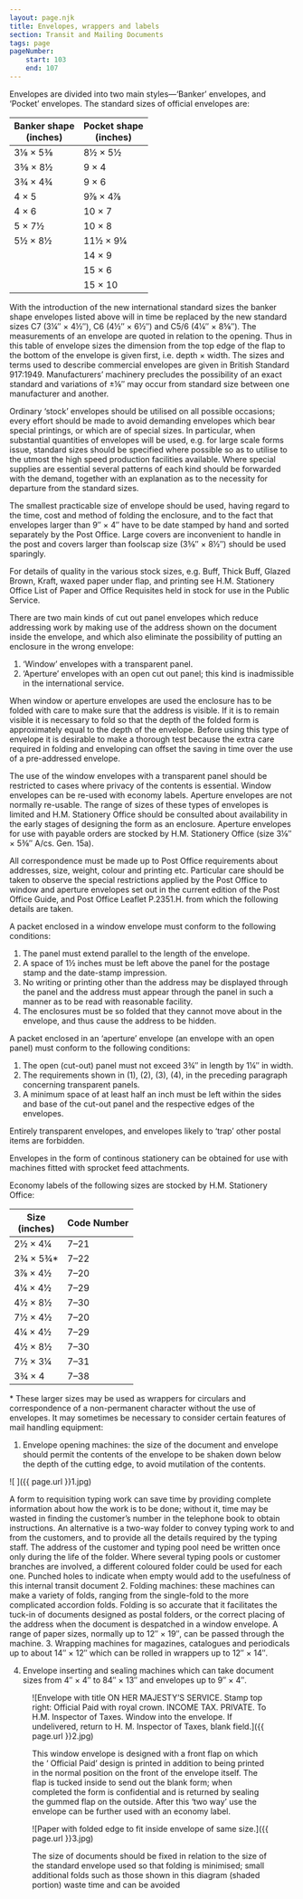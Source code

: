 ```yaml
---
layout: page.njk
title: Envelopes, wrappers and labels
section: Transit and Mailing Documents
tags: page
pageNumber:
    start: 103
    end: 107
---
```


Envelopes are divided into two main styles—‘Banker’ envelopes, and ‘Pocket’ envelopes.
The standard sizes of official envelopes are:

| Banker shape<br/>(inches) | Pocket shape<br/>(inches) |
| - | - |
| 3&frac18; &times; 5&frac38; | 8&frac12; &times; 5&frac12;  |
| 3&frac58; &times; 8&frac12; | 9 &times; 4                  |
| 3&frac34; &times; 4&frac34; | 9 &times; 6                  |
| 4 &times; 5                 | 9&frac78; &times; 4&frac78;  |
| 4 &times; 6                 | 10 &times; 7                 |
| 5 &times; 7&frac12;         | 10 &times; 8                 |
| 5&frac12; &times; 8&frac12; | 11&frac12; &times; 9&frac14; |
|                             | 14 &times; 9                 |
|                             | 15 &times; 6                 |
|                             | 15 &times; 10                |

With the introduction of the new international standard sizes the banker shape envelopes listed above will in time be replaced by the new standard sizes C7 (3&frac14;&Prime; &times; 4&frac12;&Prime;), C6 (4&frac12;&Prime; &times; 6&frac12;&Prime;) and C5/6 (4&frac14;&Prime; &times; 8&frac58;&Prime;).
The measurements of an envelope are quoted in relation to the opening. Thus in this table of envelope sizes the dimension from the top edge of the flap to the bottom of the envelope is given first, i.e. depth &times; width. The sizes and terms used to describe commercial envelopes are given in British Standard 917:1949. Manufacturers’ machinery precludes the possibility of an exact standard and variations of &plusmn;&frac18;&Prime; may occur from standard size between one manufacturer and another.

Ordinary ‘stock’ envelopes should be utilised on all possible occasions; every effort should be made to avoid demanding envelopes which bear special printings, or which are of special sizes. In particular, when substantial quantities of envelopes will be used, e.g. for large scale forms issue, standard sizes should be specified where possible so as to utilise to the utmost the high speed production facilities available. Where special supplies are essential several patterns of each kind should be forwarded with the demand, together with an explanation as to the necessity for departure from the standard sizes.

The smallest practicable size of envelope should be used, having regard to the time, cost and method of folding the enclosure, and to the fact that envelopes larger than 9&Prime; &times; 4&Prime; have to be date stamped by hand and sorted separately by the Post Office.
Large covers are inconvenient to handle in the post and covers larger than foolscap size (3&frac58;&Prime; &times; 8&frac12;&Prime;) should be used sparingly.

For details of quality in the various stock sizes, e.g. Buff, Thick Buff, Glazed Brown, Kraft, waxed paper under flap, and printing see H.M. Stationery Office List of Paper and Office Requisites held in stock for use in the Public Service.

There are two main kinds of cut out panel envelopes which reduce addressing work by making use of the address shown on the document inside the envelope, and which also eliminate the possibility of putting an enclosure in the wrong envelope:

1. ‘Window’ envelopes with a transparent panel.
2. ‘Aperture’ envelopes with an open cut out panel; this kind is inadmissible in the international service.

When window or aperture envelopes are used the enclosure has to be folded with care to make sure that the address is visible. If it is to remain visible it is necessary to fold so that the depth of the folded form is approximately equal to the depth of the envelope. Before using this type of envelope it is desirable to make a thorough test because the extra care required in folding and enveloping can offset the saving in time over the use of a pre-addressed envelope.

The use of the window envelopes with a transparent panel should be restricted to cases where privacy of the contents is essential. Window envelopes can be re-used with economy labels. Aperture envelopes are not normally re-usable. The range of sizes of these types of envelopes is limited and H.M. Stationery Office should be consulted about availability in the early stages of designing the form as an enclosure. Aperture envelopes for use with payable orders are stocked by H.M. Stationery Office (size 3&frac18;&Prime; &times; 5&frac38;&Prime; A/cs. Gen. 15a).

All correspondence must be made up to Post Office requirements about addresses, size, weight, colour and printing etc. Particular care should be taken to observe the special restrictions applied by the Post Office to window and aperture envelopes set out in the current edition of the Post Office Guide, and Post Office Leaflet P.2351.H. from which the following details are taken.

A packet enclosed in a window envelope must conform to the following conditions:

1. The panel must extend parallel to the length of the envelope.
2. A space of 1&frac12; inches must be left above the panel for the postage stamp and the date-stamp impression.
3. No writing or printing other than the address may be displayed through the panel and the address must appear through the panel in such a manner as to be read with reasonable facility.
4. The enclosures must be so folded that they cannot move about in the envelope, and thus cause the address to be hidden.

A packet enclosed in an ‘aperture’ envelope (an envelope with an open panel) must conform to the following conditions:

1. The open (cut-out) panel must not exceed 3&frac34;&Prime; in length by 1&frac14;&Prime; in width.
2. The requirements shown in (1), (2), (3), (4), in the preceding paragraph concerning transparent panels.
3. A minimum space of at least half an inch must be left within the sides and base of the cut-out panel and the respective edges of the envelopes.

Entirely transparent envelopes, and envelopes likely to ‘trap’ other postal items are forbidden.

Envelopes in the form of continous stationery can be obtained for use with machines fitted with sprocket feed attachments.

<span class="small-caps">Economy labels</span> of the following sizes are stocked by H.M. Stationery Office:

| Size<br/>(inches) | Code Number |
| - | - |
| 2&frac12; &times; 4&frac14;  | 7&ndash;21 | For use with economy envelopes |
| 2&frac34; &times; 5&frac34;* | 7&ndash;22 | |
| 3&frac78; &times; 4&frac12;  | 7&ndash;20 | |
| 4&frac14; &times; 4&frac12;  | 7&ndash;29 | |
| 4&frac12; &times; 8&frac12;  | 7&ndash;30 | For use with used non-economy envelopes |
| 7&frac12; &times; 4&frac12;  | 7&ndash;20 | |
| 4&frac14; &times; 4&frac12;  | 7&ndash;29 | |
| 4&frac12; &times; 8&frac12;  | 7&ndash;30 | |
| 7&frac12; &times; 3&frac14;  | 7&ndash;31 | |
| 3&frac34; &times; 4          | 7&ndash;38 | For use with C7 envelopes |

\* These larger sizes may be used as wrappers for circulars and correspondence of a non-permanent character without the use of envelopes.
It may sometimes be necessary to consider certain features of mail handling equipment:

1. <span class="small-caps">Envelope opening machines</span>: the size of the document and envelope should permit the contents of the envelope to be shaken down below the depth of the cutting edge, to avoid mutilation of the contents.

![ ]({{ page.url }}1.jpg)

A form to requisition typing work can save time by providing complete information about how the work is to be done; without it, time may be wasted in finding the customer’s number in the telephone book to obtain instructions. An alternative is a two-way folder to convey typing work to and from the customers, and to provide all the details required by the typing staff. The address of the customer and typing pool need be written once only during the life of the folder. Where several typing pools or customer branches are involved, a different coloured folder could be used for each one. Punched holes to indicate when empty would add to the usefulness of this internal transit document
2. <span class="small-caps">Folding machines</span>: these machines can make a variety of folds, ranging from the single-fold to the more complicated accordion folds. Folding is so accurate that it facilitates the tuck-in of documents designed as postal folders, or the correct placing of the address when the document is despatched in a window envelope. A range of paper sizes, normally up to 12&Prime; &times; 19&Prime;, can be passed through the machine.
3. <span class="small-caps">Wrapping machines</span> for magazines, catalogues and periodicals up to about
14&Prime; &times; 12&Prime; which can be rolled in wrappers up to 12&Prime; &times; 14&Prime;.

4. <span class="small-caps">Envelope inserting and sealing machines</span> which can take document
sizes from 4&Prime; &times; 4&Prime; to 84&Prime; &times; 13&Prime; and envelopes up to 9&Prime; &times; 4&Prime;.

<figure>

![Envelope with title ON HER MAJESTY’S SERVICE.
Stamp top right: Official Paid with royal crown.
INCOME TAX.
PRIVATE.
To H.M. Inspector of Taxes.
Window into the envelope.
If undelivered, return to H. M. Inspector of Taxes, blank field.]({{ page.url }}2.jpg)

This window envelope is designed with a front flap on which the ‘ Official Paid’ design is printed in addition to being printed in the normal position on the front of the envelope itself. The flap is tucked inside to send out the blank form; when completed the form is confidential and is returned by sealing the gummed flap on the outside. After this ‘two way’ use the envelope can be further used with an economy label.
</figcaption>
</figure>

<figure>

![Paper with folded edge to fit inside envelope of same size.]({{ page.url }}3.jpg)

<figcaption>
The size of documents should be fixed in relation to the size of the standard envelope used so that folding is minimised; small additional folds such as those shown in this diagram (shaded portion) waste time and can be avoided
</figcaption>
</figure>
